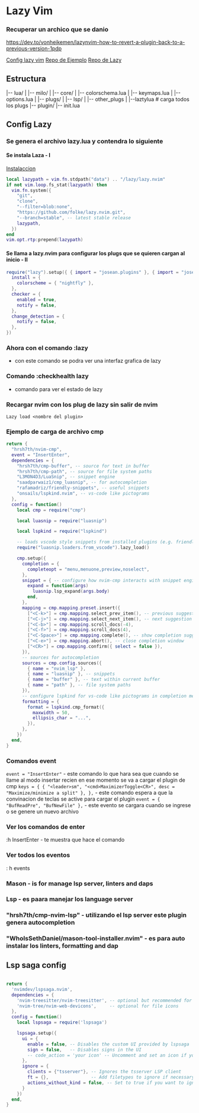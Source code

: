 # Lazy Vim

### Recuperar un archico que se danio
https://dev.to/vonheikemen/lazynvim-how-to-revert-a-plugin-back-to-a-previous-version-1pdp

[Config lazy vim](https://www.youtube.com/watch?v=6mxWayq-s9I&t=20s) 
[Repo de Ejemplo](https://github.com/josean-dev/dev-environment-files) 
[Repo de Lazy](https://github.com/folke/lazy.nvim) 

## Estructura
|-- lua/
|   |-- milo/ 
|       |-- core/
|           |-- colorschema.lua
|           |-- keymaps.lua
|           |-- options.lua
|       |-- plugs/
|           |-- lsp/
|           |-- other_plugs
|       |--laztylua # carga todos los plugs
|-- plugin/
|-- init.lua



## Config Lazy
### Se genera el archivo lazy.lua y contendra lo siguiente

#### Se instala Laza - I
[Instalaccion](https://github.com/folke/lazy.nvim#-installation) 

```lua
local lazypath = vim.fn.stdpath("data") .. "/lazy/lazy.nvim"
if not vim.loop.fs_stat(lazypath) then
  vim.fn.system({
    "git",
    "clone",
    "--filter=blob:none",
    "https://github.com/folke/lazy.nvim.git",
    "--branch=stable", -- latest stable release
    lazypath,
  })
end
vim.opt.rtp:prepend(lazypath)
```

#### Se llama a lazy.nvim para configurar los plugs que se quieren cargan al inicio - II
```lua
require("lazy").setup({ { import = "josean.plugins" }, { import = "josean.plugins.lsp" } }, {
  install = {
    colorscheme = { "nightfly" },
  },
  checker = {
    enabled = true,
    notify = false,
  },
  change_detection = {
    notify = false,
  },
})
```

### Ahora con el comando :lazy
- con este comando se podra ver una interfaz grafica de lazy

### Comando :checkhealth lazy
- comando para ver el estado de lazy

### Recargar nvim con los plug de lazy sin salir de nvim
`Lazy load <nombre del plugin>`

### Ejemplo de carga de archivo cmp
```lua
return {
  "hrsh7th/nvim-cmp",
  event = "InsertEnter",
  dependencies = {
    "hrsh7th/cmp-buffer", -- source for text in buffer
    "hrsh7th/cmp-path", -- source for file system paths
    "L3MON4D3/LuaSnip", -- snippet engine
    "saadparwaiz1/cmp_luasnip", -- for autocompletion
    "rafamadriz/friendly-snippets", -- useful snippets
    "onsails/lspkind.nvim", -- vs-code like pictograms
  },
  config = function()
    local cmp = require("cmp")

    local luasnip = require("luasnip")

    local lspkind = require("lspkind")

    -- loads vscode style snippets from installed plugins (e.g. friendly-snippets)
    require("luasnip.loaders.from_vscode").lazy_load()

    cmp.setup({
      completion = {
        completeopt = "menu,menuone,preview,noselect",
      },
      snippet = { -- configure how nvim-cmp interacts with snippet engine
        expand = function(args)
          luasnip.lsp_expand(args.body)
        end,
      },
      mapping = cmp.mapping.preset.insert({
        ["<C-k>"] = cmp.mapping.select_prev_item(), -- previous suggestion
        ["<C-j>"] = cmp.mapping.select_next_item(), -- next suggestion
        ["<C-b>"] = cmp.mapping.scroll_docs(-4),
        ["<C-f>"] = cmp.mapping.scroll_docs(4),
        ["<C-Space>"] = cmp.mapping.complete(), -- show completion suggestions
        ["<C-e>"] = cmp.mapping.abort(), -- close completion window
        ["<CR>"] = cmp.mapping.confirm({ select = false }),
      }),
      -- sources for autocompletion
      sources = cmp.config.sources({
        { name = "nvim_lsp" },
        { name = "luasnip" }, -- snippets
        { name = "buffer" }, -- text within current buffer
        { name = "path" }, -- file system paths
      }),
      -- configure lspkind for vs-code like pictograms in completion menu
      formatting = {
        format = lspkind.cmp_format({
          maxwidth = 50,
          ellipsis_char = "...",
        }),
      },
    })
  end,
}
```

### Comandos event
`event = "InsertEnter"` - este comando lo que hara sea que cuando se llame al modo insertar recien en ese momento se va a cargar el plugin de cmp
`keys = {
    { "<leader>sm", "<cmd>MaximizerToggle<CR>", desc = "Maximize/minimize a split" },
  },` - este comando espera a que la convinacion de teclas se active para cargar el plugin
`event = { "BufReadPre", "BufNewFile" },` - este evento se cargara cuando se ingrese o se genere un nuevo archivo

### Ver los comandos de enter
:h InsertEnter - te muestra que hace el comando

### Ver todos los eventos
: h events

### Mason - is for manage lsp server, linters and daps
### Lsp - es paara manejar los language server
### "hrsh7th/cmp-nvim-lsp" - utilizando el lsp server este plugin genera autocompletion
### "WhoIsSethDaniel/mason-tool-installer.nvim" - es para auto instalar los linters, formatting and dap

## Lsp saga config
```lua

return {
  'nvimdev/lspsaga.nvim',
  dependencies = {
    'nvim-treesitter/nvim-treesitter', -- optional but recommended for better UI rendering
    'nvim-tree/nvim-web-devicons',     -- optional for file icons
  },
  config = function()
    local lspsaga = require('lspsaga')

    lspsaga.setup({
      ui = {
        enable = false, -- Disables the custom UI provided by lspsaga
        sign = false,   -- Disables signs in the UI
        -- code_action = 'your icon' -- Uncomment and set an icon if you want custom icons for code actions
      },
      ignore = {
        clients = {"tsserver"}, -- Ignores the tsserver LSP client
        ft = {},                -- Add filetypes to ignore if necessary
        actions_without_kind = false, -- Set to true if you want to ignore code actions without a specific kind
      }
    })
  end,
}
```
